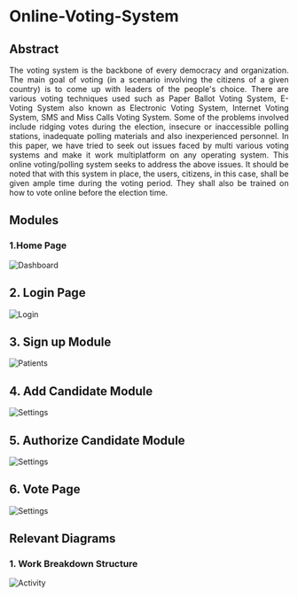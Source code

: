 # Online-Voting-System <br/>

## Abstract <br/>
<p style="text-align: justify">  
The voting system is the backbone of every democracy and organization. The main goal of voting (in a scenario involving the citizens of a given country) is to come up with leaders of the people's choice. There are various voting techniques used such as Paper Ballot Voting System, E-Voting System also known as Electronic Voting System, Internet Voting System, SMS and Miss Calls Voting System. Some of the problems involved include ridging votes during the election, insecure or inaccessible polling stations, inadequate polling materials and also inexperienced personnel. In this paper, we have tried to seek out issues faced by multi various voting systems and make it work multiplatform on any operating system. 
This online voting/polling system seeks to address the above issues. It should be noted that with this system in place, the users, citizens, in this case, shall be given ample time during the voting period. They shall also be trained on how to vote online before the election time. 
</p>


## Modules <br/>
### 1.Home Page
![Dashboard](https://github.com/Srinivas-Natarajan/Online-Voting-System/blob/main/Screenshots/Home_Page.png?raw=true)

## 2. Login Page
![Login](https://github.com/Srinivas-Natarajan/Online-Voting-System/blob/main/Screenshots/Login.png?raw=true)

## 3. Sign up Module
![Patients](https://github.com/Srinivas-Natarajan/Online-Voting-System/blob/main/Screenshots/Signup.png?raw=true)

## 4. Add Candidate Module
![Settings](https://github.com/Srinivas-Natarajan/Online-Voting-System/blob/main/Screenshots/Add_Candidate.png?raw=true)

## 5. Authorize Candidate Module
![Settings](https://github.com/Srinivas-Natarajan/Online-Voting-System/blob/main/Screenshots/Authorize_Candidate.png?raw=true)

## 6. Vote Page
![Settings](https://github.com/Srinivas-Natarajan/Online-Voting-System/blob/main/Screenshots/Vote_Page.png?raw=true)

## Relevant Diagrams <br/>
### 1. Work Breakdown Structure
![Activity](https://github.com/Srinivas-Natarajan/Online-Voting-System/blob/main/Screenshots/WBS.png?raw=true)




